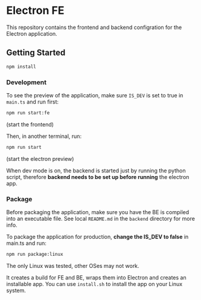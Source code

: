 # Electron FE

This repository contains the frontend and backend configration for the Electron application.

## Getting Started

```bash
npm install
```

### Development

To see the preview of the application, make sure `IS_DEV` is set to true in `main.ts` and run first:

```bash
npm run start:fe
```
(start the frontend)

Then, in another terminal, run:

```bash
npm run start
```
(start the electron preview)

When dev mode is on, the backend is started just by running the python script, therefore
**backend needs to be set up before running** the electron app.

### Package
Before packaging the application, make sure you have the BE is compiled into an executable file. 
See local `README.md` in the `backend` directory for more info.


To package the application for production, **change the IS_DEV to false** in main.ts and run:

```bash
npm run package:linux
```

The only Linux was tested, other OSes may not work.

It creates a build for FE and BE, wraps them into Electron and creates an installable app.
You can use `install.sh` to install the app on your Linux system.
